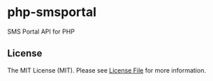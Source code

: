 # php-smsportal
SMS Portal API for PHP

## License

The MIT License (MIT). Please see [License File](LICENSE) for more information.
